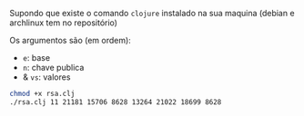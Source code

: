 
Supondo que existe o comando `clojure` instalado na sua maquina (debian e archlinux tem no repositório)

Os argumentos são (em ordem):

- `e`: base
- `n`: chave publica
- & `vs`: valores

```bash
chmod +x rsa.clj
./rsa.clj 11 21181 15706 8628 13264 21022 18699 8628
```


